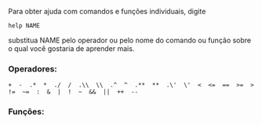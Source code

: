 Para obter ajuda com comandos e funções individuais, digite

`help NAME`

substitua NAME pelo operador ou pelo nome do comando ou função sobre o qual
você gostaria de aprender mais.

### Operadores:

`+  -  .*  *  ./  /  .\\  \\  .^  ^  .**  **  .\'  \'  <  <=  ==  >=  >  !=  ~=  :  &  |  !  ~  &&  ||  ++  --`

### Funções:
